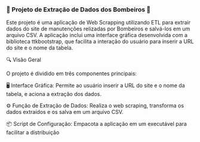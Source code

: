 ### 🚒 Projeto de Extração de Dados dos Bombeiros 🚒

Este projeto é uma aplicação de Web Scrapping utilizando ETL para extrair dados do site de manutenções relizadas por Bombeiros e salvá-los em um arquivo CSV. 
A aplicação inclui uma interface gráfica desenvolvida com a biblioteca ttkbootstrap, que facilita a interação do usuário para inserir a URL do site e o nome da tabela.


🔍 Visão Geral

O projeto é dividido em três componentes principais:

🖥️ Interface Gráfica: Permite ao usuário inserir a URL do site e o nome da tabela, e aciona a extração dos dados.

⚙️ Função de Extração de Dados: Realiza o web scraping, transforma os dados extraídos e os salva em um arquivo CSV.

📦 Script de Configuração: Empacota a aplicação em um executável para facilitar a distribuição
